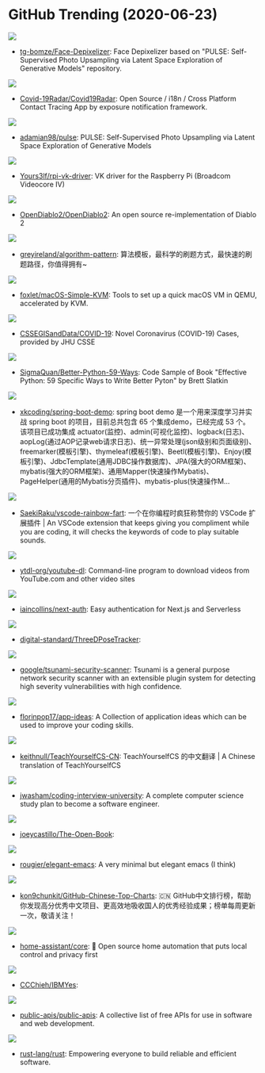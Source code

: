# GitHub Trending (2020-06-23)

![](https://img.shields.io/badge/Jupyter%20Notebook-New%20266-green?style=flat-square&logo=appveyor)
- [tg-bomze/Face-Depixelizer](https://github.com/tg-bomze/Face-Depixelizer): Face Depixelizer based on "PULSE: Self-Supervised Photo Upsampling via Latent Space Exploration of Generative Models" repository.

![](https://img.shields.io/badge/C%23-New%20295-green?style=flat-square&logo=appveyor)
- [Covid-19Radar/Covid19Radar](https://github.com/Covid-19Radar/Covid19Radar): Open Source / i18n / Cross Platform Contact Tracing App by exposure notification framework.

![](https://img.shields.io/badge/Python-New%20330-green?style=flat-square&logo=appveyor)
- [adamian98/pulse](https://github.com/adamian98/pulse): PULSE: Self-Supervised Photo Upsampling via Latent Space Exploration of Generative Models

![](https://img.shields.io/badge/C%2B%2B-New%20204-green?style=flat-square&logo=appveyor)
- [Yours3lf/rpi-vk-driver](https://github.com/Yours3lf/rpi-vk-driver): VK driver for the Raspberry Pi (Broadcom Videocore IV)

![](https://img.shields.io/badge/Go-New%20246-green?style=flat-square&logo=appveyor)
- [OpenDiablo2/OpenDiablo2](https://github.com/OpenDiablo2/OpenDiablo2): An open source re-implementation of Diablo 2

![](https://img.shields.io/badge/Go-New%20525-green?style=flat-square&logo=appveyor)
- [greyireland/algorithm-pattern](https://github.com/greyireland/algorithm-pattern): 算法模板，最科学的刷题方式，最快速的刷题路径，你值得拥有~

![](https://img.shields.io/badge/Python-New%2073-green?style=flat-square&logo=appveyor)
- [foxlet/macOS-Simple-KVM](https://github.com/foxlet/macOS-Simple-KVM): Tools to set up a quick macOS VM in QEMU, accelerated by KVM.

![](https://img.shields.io/badge/none-New%2029-green?style=flat-square&logo=appveyor)
- [CSSEGISandData/COVID-19](https://github.com/CSSEGISandData/COVID-19): Novel Coronavirus (COVID-19) Cases, provided by JHU CSSE

![](https://img.shields.io/badge/Python-New%20135-green?style=flat-square&logo=appveyor)
- [SigmaQuan/Better-Python-59-Ways](https://github.com/SigmaQuan/Better-Python-59-Ways): Code Sample of Book "Effective Python: 59 Specific Ways to Write Better Pyton" by Brett Slatkin

![](https://img.shields.io/badge/Java-New%2076-green?style=flat-square&logo=appveyor)
- [xkcoding/spring-boot-demo](https://github.com/xkcoding/spring-boot-demo): spring boot demo 是一个用来深度学习并实战 spring boot 的项目，目前总共包含 65 个集成demo，已经完成 53 个。 该项目已成功集成 actuator(监控)、admin(可视化监控)、logback(日志)、aopLog(通过AOP记录web请求日志)、统一异常处理(json级别和页面级别)、freemarker(模板引擎)、thymeleaf(模板引擎)、Beetl(模板引擎)、Enjoy(模板引擎)、JdbcTemplate(通用JDBC操作数据库)、JPA(强大的ORM框架)、mybatis(强大的ORM框架)、通用Mapper(快速操作Mybatis)、PageHelper(通用的Mybatis分页插件)、mybatis-plus(快速操作M…

![](https://img.shields.io/badge/Vue-New%20651-green?style=flat-square&logo=appveyor)
- [SaekiRaku/vscode-rainbow-fart](https://github.com/SaekiRaku/vscode-rainbow-fart): 一个在你编程时疯狂称赞你的 VSCode 扩展插件 | An VSCode extension that keeps giving you compliment while you are coding, it will checks the keywords of code to play suitable sounds.

![](https://img.shields.io/badge/Python-New%20126-green?style=flat-square&logo=appveyor)
- [ytdl-org/youtube-dl](https://github.com/ytdl-org/youtube-dl): Command-line program to download videos from YouTube.com and other video sites

![](https://img.shields.io/badge/JavaScript-New%20281-green?style=flat-square&logo=appveyor)
- [iaincollins/next-auth](https://github.com/iaincollins/next-auth): Easy authentication for Next.js and Serverless

![](https://img.shields.io/badge/C%23-New%2044-green?style=flat-square&logo=appveyor)
- [digital-standard/ThreeDPoseTracker](https://github.com/digital-standard/ThreeDPoseTracker): 

![](https://img.shields.io/badge/Java-New%20166-green?style=flat-square&logo=appveyor)
- [google/tsunami-security-scanner](https://github.com/google/tsunami-security-scanner): Tsunami is a general purpose network security scanner with an extensible plugin system for detecting high severity vulnerabilities with high confidence.

![](https://img.shields.io/badge/none-New%20244-green?style=flat-square&logo=appveyor)
- [florinpop17/app-ideas](https://github.com/florinpop17/app-ideas): A Collection of application ideas which can be used to improve your coding skills.

![](https://img.shields.io/badge/none-New%20393-green?style=flat-square&logo=appveyor)
- [keithnull/TeachYourselfCS-CN](https://github.com/keithnull/TeachYourselfCS-CN): TeachYourselfCS 的中文翻译 | A Chinese translation of TeachYourselfCS

![](https://img.shields.io/badge/none-New%20433-green?style=flat-square&logo=appveyor)
- [jwasham/coding-interview-university](https://github.com/jwasham/coding-interview-university): A complete computer science study plan to become a software engineer.

![](https://img.shields.io/badge/C%2B%2B-New%2082-green?style=flat-square&logo=appveyor)
- [joeycastillo/The-Open-Book](https://github.com/joeycastillo/The-Open-Book): 

![](https://img.shields.io/badge/Emacs%20Lisp-New%2034-green?style=flat-square&logo=appveyor)
- [rougier/elegant-emacs](https://github.com/rougier/elegant-emacs): A very minimal but elegant emacs (I think)

![](https://img.shields.io/badge/Java-New%20294-green?style=flat-square&logo=appveyor)
- [kon9chunkit/GitHub-Chinese-Top-Charts](https://github.com/kon9chunkit/GitHub-Chinese-Top-Charts): 🇨🇳 GitHub中文排行榜，帮助你发现高分优秀中文项目、更高效地吸收国人的优秀经验成果；榜单每周更新一次，敬请关注！

![](https://img.shields.io/badge/Python-New%2047-green?style=flat-square&logo=appveyor)
- [home-assistant/core](https://github.com/home-assistant/core): 🏡 Open source home automation that puts local control and privacy first

![](https://img.shields.io/badge/Batchfile-New%209-green?style=flat-square&logo=appveyor)
- [CCChieh/IBMYes](https://github.com/CCChieh/IBMYes): 

![](https://img.shields.io/badge/Python-New%20255-green?style=flat-square&logo=appveyor)
- [public-apis/public-apis](https://github.com/public-apis/public-apis): A collective list of free APIs for use in software and web development.

![](https://img.shields.io/badge/Rust-New%20101-green?style=flat-square&logo=appveyor)
- [rust-lang/rust](https://github.com/rust-lang/rust): Empowering everyone to build reliable and efficient software.

